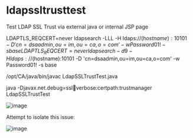 # ldapssltrusttest
Test LDAP SSL Trust via external java or internal JSP page


LDAPTLS_REQCERT=never ldapsearch -LLL -H ldaps://$(hostname):10101 -D 'cn=dsaadmin,ou=im,ou=ca,o=com' -w Password01! -s base
LDAPTLS_REQCERT=never ldapsearch -d9  -H ldaps://$(hostname):10101 -D 'cn=dsaadmin,ou=im,ou=ca,o=com' -w Password01! -s base

/opt/CA/java/bin/javac LdapSSLTrustTest.java

java -Djavax.net.debug=ssl:handshake:verbose:certpath:trustmanager LdapSSLTrustTest


![image](https://github.com/user-attachments/assets/d2fdfe63-3235-49fd-965a-6b4108853c55)


Attempt to isolate this issue:


![image](https://github.com/user-attachments/assets/76e0140d-5221-4f4f-bbe8-8c20c6fa543f)
